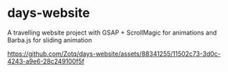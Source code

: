 # days-website
A travelling website project with GSAP + ScrollMagic for animations and Barba.js for sliding animation

https://github.com/Zotq/days-website/assets/88341255/11502c73-3d0c-4243-a9e6-28c249100f5f

